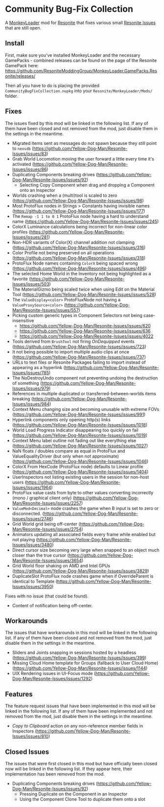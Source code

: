 Community Bug-Fix Collection
============================

A [MonkeyLoader](https://github.com/MonkeyModdingTroop/MonkeyLoader) mod for
[Resonite](https://resonite.com/) that fixes various small
[Resonite Issues](https://github.com/Yellow-Dog-Man/Resonite-Issues/issues)
that are still open.


## Install

First, make sure you've installed MonkeyLoader and the necessary GamePacks - combined releases can be found on the page of the Resonite GamePack here: https://github.com/ResoniteModdingGroup/MonkeyLoader.GamePacks.Resonite/releases/

Then all you have to do is placing the provided `CommunityBugFixCollection.nupkg` into your `Resonite/MonkeyLoader/Mods/` folder.  


## Fixes

The issues fixed by this mod will be linked in the following list.
If any of them have been closed and not removed from the mod,
just disable them in the settings in the meantime.

* Migrated items sent as messages do not spawn because they still point to `neosdb` (https://github.com/Yellow-Dog-Man/Resonite-Issues/issues/83)
* Grab World Locomotion moving the user forward a little every time it's activated (https://github.com/Yellow-Dog-Man/Resonite-Issues/issues/86)
* Duplicating Components breaking drives (https://github.com/Yellow-Dog-Man/Resonite-Issues/issues/92)
	* Selecting Copy Component when drag and dropping a Component onto an Inspector
* Worlds crashing when a (multi)tool is scaled to zero (https://github.com/Yellow-Dog-Man/Resonite-Issues/issues/98)
* Most ProtoFlux nodes in Strings > Constants having invisible names (https://github.com/Yellow-Dog-Man/Resonite-Issues/issues/177)
* The `Remap -1 1 to 0 1` ProtoFlux node having a hard to understand name (https://github.com/Yellow-Dog-Man/Resonite-Issues/issues/245)
* ColorX Luminance calculations being incorrect for non-linear color profiles (https://github.com/Yellow-Dog-Man/Resonite-Issues/issues/281)
* Non-HDR variants of Color(X) channel addition not clamping (https://github.com/Yellow-Dog-Man/Resonite-Issues/issues/316)
* Color Profile not being preserved on all operations (https://github.com/Yellow-Dog-Man/Resonite-Issues/issues/318)
* ProtoFlux Node names containing `ColorX` being spaced wrong (https://github.com/Yellow-Dog-Man/Resonite-Issues/issues/496)
* The selected Home World in the Inventory not being highlighted as a favorite (https://github.com/Yellow-Dog-Man/Resonite-Issues/issues/503)
* The MaterialGizmo being scaled twice when using Edit on the Material Tool (https://github.com/Yellow-Dog-Man/Resonite-Issues/issues/528)
* The `ValueDisplay<color>` ProtoFluxNode not having a `ValueProxySource<color>` (https://github.com/Yellow-Dog-Man/Resonite-Issues/issues/557)
* Picking custom generic types in Component Selectors not being case-insensitive
	* https://github.com/Yellow-Dog-Man/Resonite-Issues/issues/620
	* https://github.com/Yellow-Dog-Man/Resonite-Issues/issues/636
	* https://github.com/Yellow-Dog-Man/Resonite-Issues/issues/4022
* Tools derived from `BrushTool` not firing *OnDequipped* events (https://github.com/Yellow-Dog-Man/Resonite-Issues/issues/723)
* It not being possible to import multiple audio clips at once (https://github.com/Yellow-Dog-Man/Resonite-Issues/issues/737)
* URLs to text files or Resonite Packages failing to import instead of appearing as a hyperlink (https://github.com/Yellow-Dog-Man/Resonite-Issues/issues/785)
* The NoDestroyUndo component not preventing undoing the destruction of something (https://github.com/Yellow-Dog-Man/Resonite-Issues/issues/979)
* References in multiple duplicated or transferred-between-worlds items breaking (https://github.com/Yellow-Dog-Man/Resonite-Issues/issues/984)
* Context Menu changing size and becoming unusable with extreme FOVs (https://github.com/Yellow-Dog-Man/Resonite-Issues/issues/991)
* Hyperlink components only opening http(s) links (https://github.com/Yellow-Dog-Man/Resonite-Issues/issues/1018)
* World Load Progress Indicator disappearing too quickly on fail (https://github.com/Yellow-Dog-Man/Resonite-Issues/issues/1019)
* Context Menu label outline not fading out like everything else (https://github.com/Yellow-Dog-Man/Resonite-Issues/issues/1027)
* NaN floats / doubles compare as equal in ProtoFlux and ValueEqualityDriver (but only when not approximate) (https://github.com/Yellow-Dog-Man/Resonite-Issues/issues/1046)
* ColorX From HexCode (ProtoFlux node) defaults to Linear profile (https://github.com/Yellow-Dog-Man/Resonite-Issues/issues/1404)
* UserInspectors not listing existing users in the session for non-host users (https://github.com/Yellow-Dog-Man/Resonite-Issues/issues/1964)
* ProtoFlux value casts from byte to other values converting incorrectly (mono / graphical client only) (https://github.com/Yellow-Dog-Man/Resonite-Issues/issues/2257)
* `ValueMod<Decimal>` node crashes the game when B input is set to zero or disconnected. (https://github.com/Yellow-Dog-Man/Resonite-Issues/issues/2746)
* Grid World grid being off-center (https://github.com/Yellow-Dog-Man/Resonite-Issues/issues/2754)
* Animators updating all associated fields every frame while enabled but not playing (https://github.com/Yellow-Dog-Man/Resonite-Issues/issues/3480)
* Direct cursor size becoming very large when snapped to an object much closer than the true cursor (https://github.com/Yellow-Dog-Man/Resonite-Issues/issues/3654)
* Grid World floor shaking on AMD and Intel GPUs (https://github.com/Yellow-Dog-Man/Resonite-Issues/issues/3829)
* DuplicateSlot ProtoFlux node crashes game when if OverrideParent is identical to Template (https://github.com/Yellow-Dog-Man/Resonite-Issues/issues/3950)

Fixes with no issue (that could be found).
* Content of notification being off-center.


## Workarounds

The issues that have workarounds in this mod will be linked in the following list.
If any of them have been closed and not removed from the mod,
just disable them in the settings in the meantime.

* Sliders and Joints snapping in sessions hosted by a headless (https://github.com/Yellow-Dog-Man/Resonite-Issues/issues/399)
* Missing Cloud Home template for Groups (fallback to User Cloud Home) (https://github.com/Yellow-Dog-Man/Resonite-Issues/issues/1144)
* UIX Rendering issues in UI-Focus mode (https://github.com/Yellow-Dog-Man/Resonite-Issues/issues/1292)


## Features

The feature request issues that have been implemented in this mod will be linked in the following list.
If any of them have been implemented and not removed from the mod,
just disable them in the settings in the meantime.

* _Copy to Clipboard_ action on any non-reference member fields in Inspectors (https://github.com/Yellow-Dog-Man/Resonite-Issues/issues/810)


## Closed Issues

The issues that were first closed in this mod but have officially been closed now will be linked in the following list.
If they appear here, their implementation has been removed from the mod.

* Duplicating Components breaking drives (https://github.com/Yellow-Dog-Man/Resonite-Issues/issues/92)
	* Pressing Duplicate on the Component in an Inspector
	* Using the Component Clone Tool to duplicate them onto a slot
